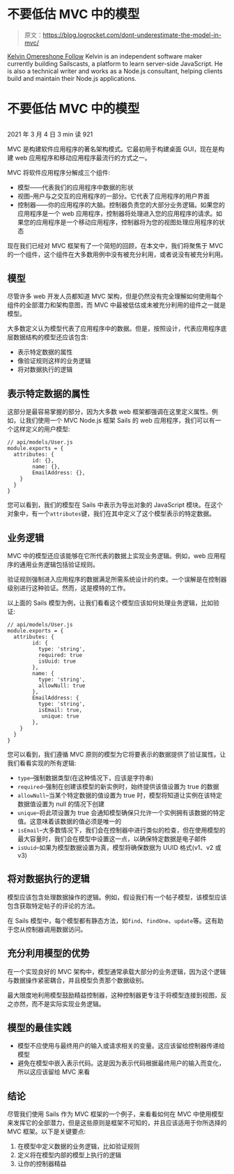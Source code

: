 # 不要低估 MVC 中的模型

> 原文：<https://blog.logrocket.com/dont-underestimate-the-model-in-mvc/>

[Kelvin Omereshone Follow](https://blog.logrocket.com/author/kelvinomereshone/) Kelvin is an independent software maker currently building Sailscasts, a platform to learn server-side JavaScript. He is also a technical writer and works as a Node.js consultant, helping clients build and maintain their Node.js applications.

# 不要低估 MVC 中的模型

## 

2021 年 3 月 4 日 3 min 读 921

MVC 是构建软件应用程序的著名架构模式。它最初用于构建桌面 GUI，现在是构建 web 应用程序和移动应用程序最流行的方式之一。

MVC 将软件应用程序分解成三个组件:

*   模型——代表我们的应用程序中数据的形状
*   视图–用户与之交互的应用程序的一部分。它代表了应用程序的用户界面
*   控制器——你的应用程序的大脑。控制器负责您的大部分业务逻辑。如果您的应用程序是一个 web 应用程序，控制器将处理进入您的应用程序的请求。如果您的应用程序是一个移动应用程序，控制器将为您的视图处理应用程序的状态

现在我们已经对 MVC 框架有了一个简短的回顾，在本文中，我们将聚焦于 MVC 的一个组件，这个组件在大多数用例中没有被充分利用，或者说没有被充分利用。

## 模型

尽管许多 web 开发人员都知道 MVC 架构，但是仍然没有完全理解如何使用每个组件的全部潜力和架构意图，而 MVC 中最被低估或未被充分利用的组件之一就是模型。

大多数定义认为模型代表了应用程序中的数据。但是，按照设计，代表应用程序底层数据结构的模型还应该包含:

*   表示特定数据的属性
*   像验证规则这样的业务逻辑
*   将对数据执行的逻辑

## 表示特定数据的属性

这部分是最容易掌握的部分，因为大多数 web 框架都强调在这里定义属性。例如，让我们使用一个 MVC Node.js 框架 Sails 的 web 应用程序，我们可以有一个这样定义的用户模型:

```
// api/models/User.js
module.exports = {
  attributes: {
        id: {},
        name: {},
        EmailAddress: {},
    }
  }
}

```

您可以看到，我们的模型在 Sails 中表示为导出对象的 JavaScript 模块。在这个对象中，有一个`attributes`键，我们在其中定义了这个模型表示的特定数据。

## 业务逻辑

MVC 中的模型还应该能够在它所代表的数据上实现业务逻辑。例如，web 应用程序的通用业务逻辑包括验证规则。

验证规则强制进入应用程序的数据满足所需系统设计的约束。一个误解是在控制器级别进行这种验证。然而，这是模特的工作。

以上面的 Sails 模型为例，让我们看看这个模型应该如何处理业务逻辑，比如验证:

```
// api/models/User.js
module.exports = {
  attributes: {
        id: {
          type: 'string',
          required: true
          isUuid: true
        },
        name: {
          type: 'string',
          allowNull: true
        },
        EmailAddress: {
          type: 'string',
          isEmail: true,
           unique: true
        },
    }
  }
}

```

您可以看到，我们遵循 MVC 原则的模型为它将要表示的数据提供了验证属性。让我们看看实现的所有逻辑:

*   `type`–强制数据类型(在这种情况下，应该是字符串)
*   `required`–强制在创建该模型的新实例时，始终提供该值设置为 true 的数据
*   `allowNull`–当某个特定数据的值设置为 true 时，模型将知道让实例在该特定数据值设置为 null 的情况下创建
*   `unique`–将此项设置为 true 会通知模型确保只允许一个实例拥有该数据的特定值。这意味着该数据的值必须是唯一的
*   `isEmail`–大多数情况下，我们会在控制器中进行类似的检查，但在使用模型的最大容量时，我们会在模型中设置这一点，以确保特定数据是电子邮件
*   `isUuid`–如果为模型数据设置为真，模型将确保数据为 UUID 格式(v1、v2 或 v3)

## 将对数据执行的逻辑

模型应该包含处理数据操作的逻辑。例如，假设我们有一个帖子模型，该模型应该包含获取特定帖子的评论的方法。

在 Sails 模型中，每个模型都有静态方法，如`find`、`findOne`、`update`等。这有助于您从控制器调用数据访问。

## 充分利用模型的优势

在一个实现良好的 MVC 架构中，模型通常承载大部分的业务逻辑，因为这个逻辑与数据操作紧密耦合，并且模型负责那个数据级别。

最大限度地利用模型鼓励精益控制器，这种控制器更专注于将模型连接到视图，反之亦然，而不是实际实现业务逻辑。

## 模型的最佳实践

*   模型不应使用与最终用户的输入或请求相关的变量。这应该留给控制器传递给模型
*   避免在模型中嵌入表示代码。这是因为表示代码根据最终用户的输入而变化，所以这应该留给 MVC 来看

## 结论

尽管我们使用 Sails 作为 MVC 框架的一个例子，来看看如何在 MVC 中使用模型来发挥它的全部潜力，但是这些原则是框架不可知的，并且应该适用于你所选择的 MVC 框架。以下是关键要点:

1.  在模型中定义数据的业务逻辑，比如验证规则
2.  定义将在模型内部的模型上执行的逻辑
3.  让你的控制器精益